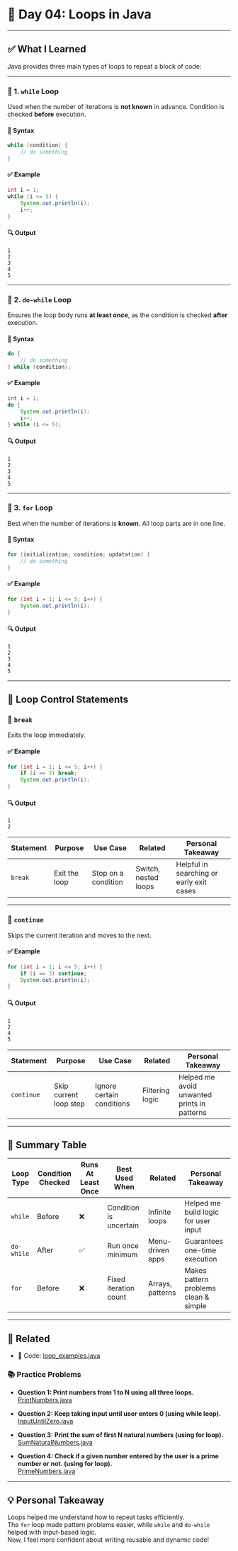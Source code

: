 # 📝 Day 04: Loops in Java

---

## ✅ What I Learned

Java provides three main types of loops to repeat a block of code:

---

### 🔁 1. `while` Loop

Used when the number of iterations is **not known** in advance. Condition is checked **before** execution.

#### 🧩 Syntax

```java
while (condition) {
    // do something
}
```

#### ✅ Example

```java
int i = 1;
while (i <= 5) {
    System.out.println(i);
    i++;
}
```

#### 🔍 Output
```
1
2
3
4
5
```

---

### 🔁 2. `do-while` Loop

Ensures the loop body runs **at least once**, as the condition is checked **after** execution.

#### 🧩 Syntax

```java
do {
    // do something
} while (condition);
```

#### ✅ Example

```java
int i = 1;
do {
    System.out.println(i);
    i++;
} while (i <= 5);
```

#### 🔍 Output
```
1
2
3
4
5
```

---

### 🔁 3. `for` Loop

Best when the number of iterations is **known**. All loop parts are in one line.

#### 🧩 Syntax

```java
for (initialization; condition; updatation) {
    // do something
}
```

#### ✅ Example

```java
for (int i = 1; i <= 5; i++) {
    System.out.println(i);
}
```

#### 🔍 Output
```
1
2
3
4
5
```

---

## 🧠 Loop Control Statements

### 🔸 `break`

Exits the loop immediately.

#### ✅ Example

```java
for (int i = 1; i <= 5; i++) {
    if (i == 3) break;
    System.out.println(i);
}
```

#### 🔍 Output
```
1
2
```

| Statement | Purpose            | Use Case              | Related            | Personal Takeaway                        |
|-----------|--------------------|------------------------|--------------------|------------------------------------------|
| `break`   | Exit the loop       | Stop on a condition    | Switch, nested loops | Helpful in searching or early exit cases |

---

### 🔸 `continue`

Skips the current iteration and moves to the next.

#### ✅ Example

```java
for (int i = 1; i <= 5; i++) {
    if (i == 3) continue;
    System.out.println(i);
}
```

#### 🔍 Output
```
1
2
4
5
```

| Statement   | Purpose              | Use Case                   | Related         | Personal Takeaway                            |
|-------------|----------------------|-----------------------------|------------------|----------------------------------------------|
| `continue`  | Skip current loop step | Ignore certain conditions  | Filtering logic  | Helped me avoid unwanted prints in patterns  |

---

## 📌 Summary Table

| Loop Type    | Condition Checked | Runs At Least Once | Best Used When        | Related           | Personal Takeaway                          |
|--------------|-------------------|--------------------|------------------------|-------------------|--------------------------------------------|
| `while`      | Before            | ❌                 | Condition is uncertain | Infinite loops    | Helped me build logic for user input       |
| `do-while`   | After             | ✅                 | Run once minimum       | Menu-driven apps  | Guarantees one-time execution              |
| `for`        | Before            | ❌                 | Fixed iteration count  | Arrays, patterns  | Makes pattern problems clean & simple      |

---

## 🔗 Related

- 🔎 Code: [loop_examples.java](https://github.com/verma-suraj/Java-DSA-100Days-Challenge/blob/01952ca5ebd729bf110f4854611aa91e3b420423/Day_04/Practice_Problems/loop_examples.java)

### 📚 Practice Problems

* **Question 1: Print numbers from 1 to N using all three loops.**  
  [PrintNumbers.java](https://github.com/verma-suraj/Java-DSA-100Days-Challenge/blob/01952ca5ebd729bf110f4854611aa91e3b420423/Day_04/Practice_Problems/PrimeNumbers.java)

* **Question 2: Keep taking input until user enters 0 (using while loop).**  
  [InputUntilZero.java](https://github.com/verma-suraj/Java-DSA-100Days-Challenge/blob/01952ca5ebd729bf110f4854611aa91e3b420423/Day_04/Practice_Problems/InputUntilZero.java)

* **Question 3: Print the sum of first N natural numbers (using for loop).**  
  [SumNaturalNumbers.java](https://github.com/verma-suraj/Java-DSA-100Days-Challenge/blob/01952ca5ebd729bf110f4854611aa91e3b420423/Day_04/Practice_Problems/SumOfNaturalNumbers.java)

* **Question 4: Check if a given number entered by the user is a prime number or not. (using for loop).**  
  [PrimeNumbers.java](https://github.com/verma-suraj/Java-DSA-100Days-Challenge/blob/01952ca5ebd729bf110f4854611aa91e3b420423/Day_04/Practice_Problems/PrintNumbers.java)

---

## 💡 Personal Takeaway

Loops helped me understand how to repeat tasks efficiently.  
The `for` loop made pattern problems easier, while `while` and `do-while` helped with input-based logic.  
Now, I feel more confident about writing reusable and dynamic code!
